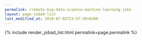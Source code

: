 ```yaml
---
permalink: /remote-big-data-science-machine-learning-jobs
layout: page-jobad-list
last_modified_at: 2019-07-02T23:57:39+0200
---
```

{% include render_jobad_list.html permalink=page.permalink %}
